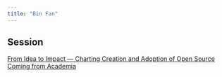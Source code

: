 ```yaml
---
title: "Bin Fan"
---
```


<!-- {{< image >}}
src = '../headshots/'
alt = 'Speaker photo'
align = 'left'
height = 320
loading = 'lazy'
{{< /image >}} -->

## Session

[From Idea to Impact — Charting Creation and Adoption of Open Source Coming from Academia](../sessions/from-idea-to-impact.md)
